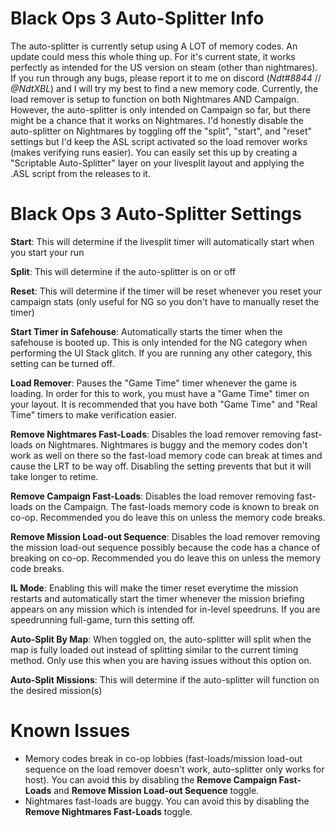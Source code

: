 # Black Ops 3 Auto-Splitter Info

The auto-splitter is currently setup using A LOT of memory codes. An update could mess this whole thing up. For it's current state, it works perfectly as intended for the US version on steam (other than nightmares). If you run through any bugs, please report it to me on discord (*Ndt#8844* // *@NdtXBL*) and I will try my best to find a new memory code. Currently, the load remover is setup to function on both Nightmares AND Campaign. However, the auto-splitter is only intended on Campaign so far, but there might be a chance that it works on Nightmares. I'd honestly disable the auto-splitter on Nightmares by toggling off the "split", "start", and "reset" settings but I'd keep the ASL script activated so the load remover works (makes verifying runs easier). You can easily set this up by creating a "Scriptable Auto-Splitter" layer on your livesplit layout and applying the .ASL script from the releases to it.


# Black Ops 3 Auto-Splitter Settings

**Start**: This will determine if the livesplit timer will automatically start when you start your run

**Split**: This will determine if the auto-splitter is on or off

**Reset**: This will determine if the timer will be reset whenever you reset your campaign stats (only useful for NG so you don't have to manually reset the timer)

**Start Timer in Safehouse**: Automatically starts the timer when the safehouse is booted up. This is only intended for the NG category when performing the UI Stack glitch. If you are running any other category, this setting can be turned off.

**Load Remover**: Pauses the "Game Time" timer whenever the game is loading. In order for this to work, you must have a "Game Time" timer on your layout. It is recommended that you have both "Game Time" and "Real Time" timers to make verification easier.

**Remove Nightmares Fast-Loads**: Disables the load remover removing fast-loads on Nightmares. Nightmares is buggy and the memory codes don't work as well on there so the fast-load memory code can break at times and cause the LRT to be way off. Disabling the setting prevents that but it will take longer to retime.

**Remove Campaign Fast-Loads**: Disables the load remover removing fast-loads on the Campaign. The fast-loads memory code is known to break on co-op. Recommended you do leave this on unless the memory code breaks.

**Remove Mission Load-out Sequence**: Disables the load remover removing the mission load-out sequence possibly because the code has a chance of breaking on co-op. Recommended you do leave this on unless the memory code breaks.

**IL Mode**: Enabling this will make the timer reset everytime the mission restarts and automatically start the timer whenever the mission briefing appears on any mission which is intended for in-level speedruns. If you are speedrunning full-game, turn this setting off.

**Auto-Split By Map**: When toggled on, the auto-splitter will split when the map is fully loaded out instead of splitting similar to the current timing method. Only use this when you are having issues without this option on.

**Auto-Split Missions**: This will determine if the auto-splitter will function on the desired mission(s)

# Known Issues
- Memory codes break in co-op lobbies (fast-loads/mission load-out sequence on the load remover doesn't work, auto-splitter only works for host). You can avoid this by disabling the **Remove Campaign Fast-Loads** and **Remove Mission Load-out Sequence** toggle.
- Nightmares fast-loads are buggy. You can avoid this by disabling the **Remove Nightmares Fast-Loads** toggle.
